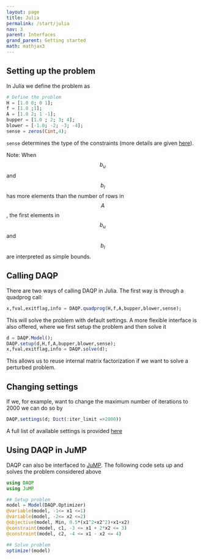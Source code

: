 ```yaml
---
layout: page
title: Julia 
permalink: /start/julia
nav: 3 
parent: Interfaces 
grand_parent: Getting started 
math: mathjax3
---
```



## Setting up the problem
In Julia we define the problem as 
```julia
# Define the problem
H = [1.0 0; 0 1];
f = [1.0 ;1];
A = [1.0 2; 1 -1];
bupper = [1.0 ; 2; 3; 4];
blower = [-1.0; -2; -3; -4];
sense = zeros(Cint,4);
```
`sense` determines the type of the constraints (more details are given [here](/daqp/parameters/#constraint-classification)).

Note: When $$b_u$$ and $$b_l$$ has more elements than the number of rows in $$A$$, the first elements in $$b_u$$ and $$b_l$$ are interpreted as simple bounds. 

## Calling DAQP
There are two ways of calling DAQP in Julia. The first way is through a quadprog call: 
```julia
x,fval,exitflag,info = DAQP.quadprog(H,f,A,bupper,blower,sense);
```
This will solve the problem with default settings. A more flexible interface is also offered, where we first setup the problem and then solve it 
```julia
d = DAQP.Model();
DAQP.setup(d,H,f,A,bupper,blower,sense);
x,fval,exitflag,info = DAQP.solve(d);
```
This allows us to reuse internal matrix factorization if we want to solve a perturbed problem. 

## Changing settings
If we, for example, want to change the maximum number of iterations to 2000 we can do so by
```julia
DAQP.settings(d; Dict(:iter_limit =>2000))
```

A full list of available settings is provided [here](/daqp/parameters/#settings)

## Using DAQP in JuMP
DAQP can also be interfaced to [JuMP](https://jump.dev/). The following code sets up and solves the problem considered above

```julia
using DAQP
using JuMP

## Setup problem
model = Model(DAQP.Optimizer)
@variable(model, -1<= x1 <=1)
@variable(model, -2<= x2 <=2)
@objective(model, Min, 0.5*(x1^2+x2^2)+x1+x2)
@constraint(model, c1, -3 <= x1 + 2*x2 <= 3)
@constraint(model, c2, -4 <= x1 - x2 <= 4)

## Solve problem
optimize!(model)
```
